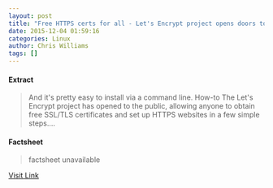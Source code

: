 ```yaml
---
layout: post
title: "Free HTTPS certs for all - Let's Encrypt project opens doors to public"
date: 2015-12-04 01:59:16
categories: Linux
author: Chris Williams
tags: []
---
```



#### Extract
>And it's pretty easy to install via a command line. How-to The Let's Encrypt project has opened to the public, allowing anyone to obtain free SSL/TLS certificates and set up HTTPS websites in a few simple steps....

#### Factsheet
>factsheet unavailable

[Visit Link](http://lxer.com/module/newswire/ext_link.php?rid=222865)


